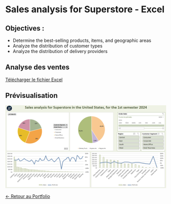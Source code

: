 # Sales analysis for Superstore - Excel

## Objectives :

- Determine the best-selling products, items, and geographic areas
- Analyze the distribution of customer types
- Analyze the distribution of delivery providers

## Analyse des ventes

  <a href="assets/files/superstore-us-2024.xlsx" download>
    Télécharger le fichier Excel
  </a>

## Prévisualisation
![report preview](assets/img/excel-report-preview.png)

[← Retour au Portfolio](README.md)
